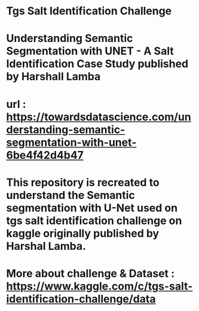 # Tgs Salt Identification Challenge
# Understanding Semantic Segmentation with UNET - A Salt Identification Case Study published by Harshall Lamba
# url :  https://towardsdatascience.com/understanding-semantic-segmentation-with-unet-6be4f42d4b47
# This repository is recreated to understand the Semantic segmentation with U-Net used on tgs salt identification challenge on kaggle originally published by Harshal Lamba.
# More about challenge & Dataset  : https://www.kaggle.com/c/tgs-salt-identification-challenge/data

